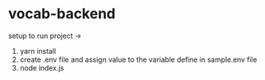 # vocab-backend
setup to run project ->
1. yarn install
2. create .env file and assign value to the variable define in sample.env file
3. node index.js
